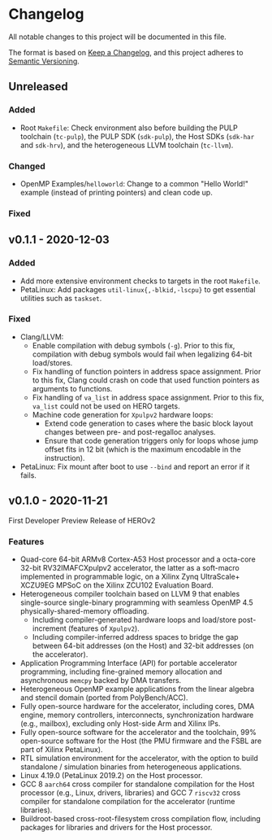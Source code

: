 # Changelog
All notable changes to this project will be documented in this file.

The format is based on [Keep a Changelog](https://keepachangelog.com/en/1.0.0/),
and this project adheres to [Semantic Versioning](https://semver.org/spec/v2.0.0.html).


## Unreleased

### Added
- Root `Makefile`: Check environment also before building the PULP toolchain (`tc-pulp`), the PULP
  SDK (`sdk-pulp`), the Host SDKs (`sdk-har` and `sdk-hrv`), and the heterogeneous LLVM toolchain
  (`tc-llvm`).

### Changed
- OpenMP Examples/`helloworld`: Change to a common "Hello World!" example (instead of printing
  pointers) and clean code up.

### Fixed


## v0.1.1 - 2020-12-03

### Added
- Add more extensive environment checks to targets in the root `Makefile`.
- PetaLinux: Add packages `util-linux{,-blkid,-lscpu}` to get essential utilities such as `taskset`.

### Fixed
- Clang/LLVM:
  - Enable compilation with debug symbols (`-g`). Prior to this fix, compilation with debug symbols
    would fail when legalizing 64-bit load/stores.
  - Fix handling of function pointers in address space assignment.  Prior to this fix, Clang could
    crash on code that used function pointers as arguments to functions.
  - Fix handling of `va_list` in address space assignment. Prior to this fix, `va_list` could not be
    used on HERO targets.
  - Machine code generation for `Xpulpv2` hardware loops:
    - Extend code generation to cases where the basic block layout changes between pre- and
      post-regalloc analyses.
    - Ensure that code generation triggers only for loops whose jump offset fits in 12 bit (which is
      the maximum encodable in the instruction).
- PetaLinux: Fix mount after boot to use `--bind` and report an error if it fails.


## v0.1.0 - 2020-11-21

First Developer Preview Release of HEROv2

### Features
- Quad-core 64-bit ARMv8 Cortex-A53 Host processor and a octa-core 32-bit RV32IMAFCXpulpv2
  accelerator, the latter as a soft-macro implemented in programmable logic, on a Xilinx Zynq
  UltraScale+ XCZU9EG MPSoC on the Xilinx ZCU102 Evaluation Board.
- Heterogeneous compiler toolchain based on LLVM 9 that enables single-source single-binary
  programming with seamless OpenMP 4.5 physically-shared-memory offloading.
  - Including compiler-generated hardware loops and load/store post-increment (features of
    `Xpulpv2`).
  - Including compiler-inferred address spaces to bridge the gap between 64-bit addresses (on the
    Host) and 32-bit addresses (on the accelerator).
- Application Programming Interface (API) for portable accelerator programming, including
  fine-grained memory allocation and asynchronous `memcpy` backed by DMA transfers.
- Heterogeneous OpenMP example applications from the linear algebra and stencil domain (ported from
  PolyBench/ACC).
- Fully open-source hardware for the accelerator, including cores, DMA engine, memory controllers,
  interconnects, synchronization hardware (e.g., mailbox), excluding only Host-side Arm and Xilinx
  IPs.
- Fully open-source software for the accelerator and the toolchain, 99% open-source software for the
  Host (the PMU firmware and the FSBL are part of Xilinx PetaLinux).
- RTL simulation environment for the accelerator, with the option to build standalone / simulation
  binaries from heterogeneous applications.
- Linux 4.19.0 (PetaLinux 2019.2) on the Host processor.
- GCC 8 `aarch64` cross compiler for standalone compilation for the Host processor (e.g., Linux,
  drivers, libraries) and GCC 7 `riscv32` cross compiler for standalone compilation for the
  accelerator (runtime libraries).
- Buildroot-based cross-root-filesystem cross compilation flow, including packages for libraries and
  drivers for the Host processor.
